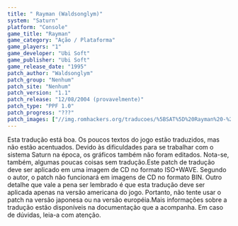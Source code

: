 ```yaml
---
title: " Rayman (Waldsonglym)"
system: "Saturn"
platform: "Console"
game_title: "Rayman"
game_category: "Ação / Plataforma"
game_players: "1"
game_developer: "Ubi Soft"
game_publisher: "Ubi Soft"
game_release_date: "1995"
patch_author: "Waldsonglym"
patch_group: "Nenhum"
patch_site: "Nenhum"
patch_version: "1.1"
patch_release: "12/08/2004 (provavelmente)"
patch_type: "PPF 1.0"
patch_progress: "???"
patch_images: ["//img.romhackers.org/traducoes/%5BSAT%5D%20Rayman%20-%20Waldsonglym%20-%201.png","//img.romhackers.org/traducoes/%5BSAT%5D%20Rayman%20-%20Waldsonglym%20-%202.png","//img.romhackers.org/traducoes/%5BSAT%5D%20Rayman%20-%20Waldsonglym%20-%203.png"]
---
```

Esta tradução está boa. Os poucos textos do jogo estão traduzidos, mas não estão acentuados. Devido às dificuldades para se trabalhar com o sistema Saturn na época, os gráficos também não foram editados. Nota-se, também, algumas poucas coisas sem tradução.Este patch de tradução deve ser aplicado em uma imagem de CD no formato ISO+WAVE. Segundo o autor, o patch não funcionará em imagens de CD no formato BIN. Outro detalhe que vale a pena ser lembrado é que esta tradução deve ser aplicada apenas na versão americana do jogo. Portanto, não tente usar o patch na versão japonesa ou na versão européia.Mais informações sobre a tradução estão disponíveis na documentação que a acompanha. Em caso de dúvidas, leia-a com atenção.